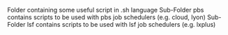 Folder containing some useful script in .sh language
Sub-Folder pbs contains scripts to be used with pbs job schedulers (e.g. cloud, lyon) 
Sub-Folder lsf contains scripts to be used with lsf job schedulers (e.g. lxplus)

